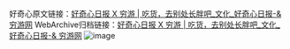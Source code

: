 好奇心原文链接：[好奇心日报 X 穷游 | 吃货，去别处长胖吧_文化_好奇心日报-& 穷游网](https://www.qdaily.com/articles/6310.html)
WebArchive归档链接：[好奇心日报 X 穷游 | 吃货，去别处长胖吧_文化_好奇心日报-& 穷游网](https://web.archive.org/web/https://www.qdaily.com/articles/6310.html)
![image](http://ww3.sinaimg.cn/large/007d5XDply1g3w9t3f68tj30vy0gh0xg)